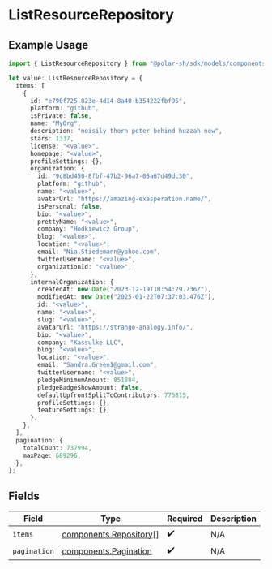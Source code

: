 # ListResourceRepository

## Example Usage

```typescript
import { ListResourceRepository } from "@polar-sh/sdk/models/components";

let value: ListResourceRepository = {
  items: [
    {
      id: "e790f725-823e-4d14-8a40-b354222fbf95",
      platform: "github",
      isPrivate: false,
      name: "MyOrg",
      description: "noisily thorn peter behind huzzah now",
      stars: 1337,
      license: "<value>",
      homepage: "<value>",
      profileSettings: {},
      organization: {
        id: "9c8bd450-8fbf-47b2-96a7-05a67d49dc30",
        platform: "github",
        name: "<value>",
        avatarUrl: "https://amazing-exasperation.name/",
        isPersonal: false,
        bio: "<value>",
        prettyName: "<value>",
        company: "Hodkiewicz Group",
        blog: "<value>",
        location: "<value>",
        email: "Nia.Stiedemann@yahoo.com",
        twitterUsername: "<value>",
        organizationId: "<value>",
      },
      internalOrganization: {
        createdAt: new Date("2023-12-19T10:54:29.736Z"),
        modifiedAt: new Date("2025-01-22T07:37:03.476Z"),
        id: "<value>",
        name: "<value>",
        slug: "<value>",
        avatarUrl: "https://strange-analogy.info/",
        bio: "<value>",
        company: "Kassulke LLC",
        blog: "<value>",
        location: "<value>",
        email: "Sandra.Green1@gmail.com",
        twitterUsername: "<value>",
        pledgeMinimumAmount: 851884,
        pledgeBadgeShowAmount: false,
        defaultUpfrontSplitToContributors: 775815,
        profileSettings: {},
        featureSettings: {},
      },
    },
  ],
  pagination: {
    totalCount: 737994,
    maxPage: 689296,
  },
};
```

## Fields

| Field                                                            | Type                                                             | Required                                                         | Description                                                      |
| ---------------------------------------------------------------- | ---------------------------------------------------------------- | ---------------------------------------------------------------- | ---------------------------------------------------------------- |
| `items`                                                          | [components.Repository](../../models/components/repository.md)[] | :heavy_check_mark:                                               | N/A                                                              |
| `pagination`                                                     | [components.Pagination](../../models/components/pagination.md)   | :heavy_check_mark:                                               | N/A                                                              |